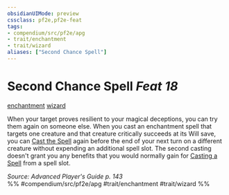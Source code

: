 ```yaml
---
obsidianUIMode: preview
cssclass: pf2e,pf2e-feat
tags:
- compendium/src/pf2e/apg
- trait/enchantment
- trait/wizard
aliases: ["Second Chance Spell"]
---
```

# Second Chance Spell  *Feat 18*  
[enchantment](/rules/traits/enchantment.md)  [wizard](/rules/traits/wizard.md)  


When your target proves resilient to your magical deceptions, you can try them again on someone else. When you cast an enchantment spell that targets one creature and that creature critically succeeds at its Will save, you can [Cast the Spell](/rules/actions/cast-a-spell.md) again before the end of your next turn on a different creature without expending an additional spell slot. The second casting doesn't grant you any benefits that you would normally gain for [Casting a Spell](/rules/actions/cast-a-spell.md) from a spell slot.

*Source: Advanced Player's Guide p. 143*  
%% #compendium/src/pf2e/apg #trait/enchantment #trait/wizard %%